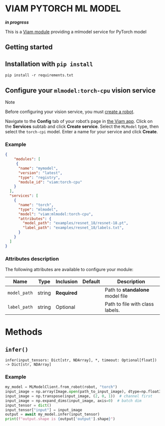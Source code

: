 # VIAM PYTORCH ML MODEL 
***in progress***

This is a [Viam module](https://docs.viam.com/extend/modular-resources/) providing a mlmodel service for PyTorch model

## Getting started


## Installation with `pip install` 

```
pip install -r requirements.txt
```

## Configure your `mlmodel:torch-cpu` vision service

> [!NOTE]  
> Before configuring your vision service, you must [create a robot](https://docs.viam.com/manage/fleet/robots/#add-a-new-robot).

Navigate to the **Config** tab of your robot’s page in [the Viam app](https://app.viam.com/). Click on the **Services** subtab and click **Create service**. Select the `MLModel` type, then select the `torch-cpi` model. Enter a name for your service and click **Create**.

### Example


```json
{
    "modules": [
     {
      "name": "mymodel",
      "version": "latest",
      "type": "registry",
      "module_id": "viam:torch-cpu"
    }
  ],
  "services": [
    {
      "name": "torch",
      "type": "mlmodel",
      "model": "viam:mlmodel:torch-cpu",
      "attributes": {
        "model_path": "examples/resnet_18/resnet-18.pt", 
        "label_path": "examples/resnet_18/labels.txt", 
      }
    }
  ]
}
```


### Attributes description

The following attributes are available to configure your module:


| Name         | Type   | Inclusion    | Default | Description                       |
| ------------ | ------ | ------------ | ------- | --------------------------------- |
| `model_path` | string | **Required** |         | Path to **standalone** model file |
| `label_path` | string | Optional     |         | Path to file with class labels.   |




# Methods
## `infer()`
```
infer(input_tensors: Dict[str, NDArray], *, timeout: Optional[float]) -> Dict[str, NDArray]
```

### Example

```python
my_model = MLModelClient.from_robot(robot, "torch")
input_image = np.array(Image.open(path_to_input_image), dtype=np.float32)
input_image = np.transpose(input_image, (2, 0, 1))  # channel first
input_image = np.expand_dims(input_image, axis=0)  # batch dim
input_tensor = dict()
input_tensor["input"] = input_image
output = await my_model.infer(input_tensor)
print(f"output.shape is {output['output'].shape}")
```
